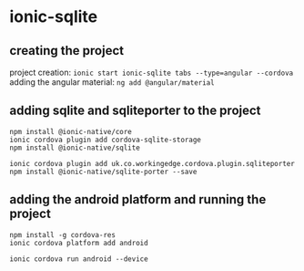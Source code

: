# ionic-sqlite

## creating the project
project creation: `ionic start ionic-sqlite tabs --type=angular --cordova`   
adding the angular material: `ng add @angular/material`   

## adding sqlite and sqliteporter to the project
`npm install @ionic-native/core`   
`ionic cordova plugin add cordova-sqlite-storage`   
`npm install @ionic-native/sqlite`   
   
`ionic cordova plugin add uk.co.workingedge.cordova.plugin.sqliteporter`   
`npm install @ionic-native/sqlite-porter --save`

## adding the android platform and running the project
`npm install -g cordova-res`   
`ionic cordova platform add android`   
   
`ionic cordova run android --device`
